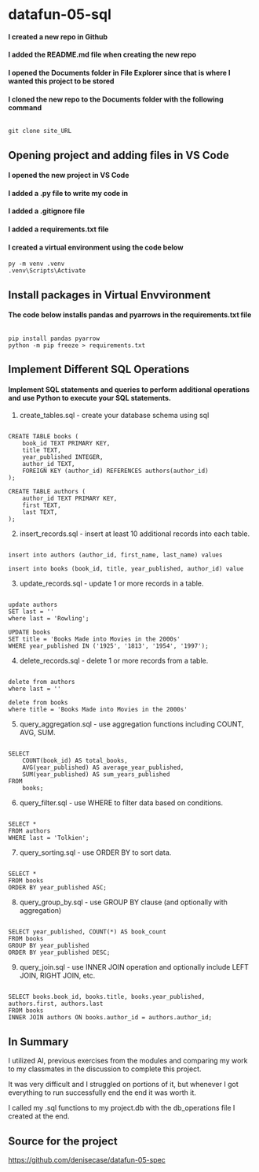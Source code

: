 # datafun-05-sql

#### I created a new repo in Github
#### I added the README.md file when creating the new repo
#### I opened the Documents folder in File Explorer since that is where I wanted this project to be stored
#### I cloned the new repo to the Documents folder with the following command
```shell

git clone site_URL

```
## Opening project and adding files in VS Code

#### I opened the new project in VS Code
#### I added a .py file to write my code in
#### I added a .gitignore file
#### I added a requirements.txt file

#### I created a virtual environment using the code below

```shell
py -m venv .venv
.venv\Scripts\Activate

```
## Install packages in Virtual Envvironment

#### The code below installs pandas and pyarrows in the requirements.txt file
```shell

pip install pandas pyarrow
python -m pip freeze > requirements.txt

```

## Implement Different SQL Operations

#### Implement SQL statements and queries to perform additional operations and use Python to execute your SQL statements.

1. create_tables.sql - create your database schema using sql

```shell

CREATE TABLE books (
    book_id TEXT PRIMARY KEY,
    title TEXT,
    year_published INTEGER,
    author_id TEXT,
    FOREIGN KEY (author_id) REFERENCES authors(author_id)
);

CREATE TABLE authors (
    author_id TEXT PRIMARY KEY,
    first TEXT,
    last TEXT,
);

```

2. insert_records.sql - insert at least 10 additional records into each table.

```shell

insert into authors (author_id, first_name, last_name) values

insert into books (book_id, title, year_published, author_id) value

```

3. update_records.sql - update 1 or more records in a table.

```shell

update authors
SET last = ''
where last = 'Rowling';

UPDATE books
SET title = 'Books Made into Movies in the 2000s'
WHERE year_published IN ('1925', '1813', '1954', '1997');

```

4. delete_records.sql - delete 1 or more records from a table.

```shell

delete from authors
where last = ''

delete from books
where title = 'Books Made into Movies in the 2000s'

```

5. query_aggregation.sql - use aggregation functions including COUNT, AVG, SUM.

```shell

SELECT
    COUNT(book_id) AS total_books,
    AVG(year_published) AS average_year_published,
    SUM(year_published) AS sum_years_published
FROM
    books;

```

6. query_filter.sql - use WHERE to filter data based on conditions.

```shell

SELECT *
FROM authors
WHERE last = 'Tolkien';

```

7. query_sorting.sql - use ORDER BY to sort data.

```shell

SELECT *
FROM books
ORDER BY year_published ASC;

```

8. query_group_by.sql - use GROUP BY clause (and optionally with aggregation)

```shell

SELECT year_published, COUNT(*) AS book_count
FROM books
GROUP BY year_published
ORDER BY year_published DESC;

```

9. query_join.sql - use INNER JOIN operation and optionally include LEFT JOIN, RIGHT JOIN, etc.

```shell

SELECT books.book_id, books.title, books.year_published, authors.first, authors.last
FROM books
INNER JOIN authors ON books.author_id = authors.author_id;

```

## In Summary

I utilized AI, previous exercises from the modules and comparing my work to my classmates in the discussion to complete this project.

It was very difficult and I struggled on portions of it, but whenever I got everything to run successfully end the end it was worth it.

I called my .sql functions to my project.db with the db_operations file I created at the end.

## Source for the project

https://github.com/denisecase/datafun-05-spec